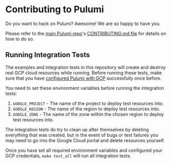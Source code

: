 # Contributing to Pulumi

Do you want to hack on Pulumi?  Awesome!  We are so happy to have you.

Please refer to the [main Pulumi repo](https://github.com/pulumi/pulumi/)'s [CONTRIBUTING.md file](
https://github.com/pulumi/pulumi/blob/master/CONTRIBUTING.md) for details on how to do so.

## Running Integration Tests

The examples and integration tests in this repository will create and destroy real GCP
cloud resources while running. Before running these tests, make sure that you have
[configured Pulumi with GCP](https://pulumi.io/install/gcp.html) successfully once before.

You need to set these environment variables before running the integration tests:

1. `GOOGLE_PROJECT` - The name of the project to deploy test resources into.
1. `GOOGLE_REGION` - The name of the region to deploy test resources into.
1. `GOOGLE_ZONE` - The name of the zone within the chosen region to deploy
test resources into.

The integration tests do try to clean up after themselves by deleting everything that was
created, but in the event of bugs or test failures you may need to go into the Google Cloud portal
and delete resources yourself.

Once you have set all required environment variables and configured your GCP credentials, `make test_all` will run all integration tests.
